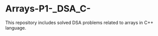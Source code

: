 # Arrays-P1-_DSA_C-
This repository includes solved DSA problems related to arrays in C++ language.
